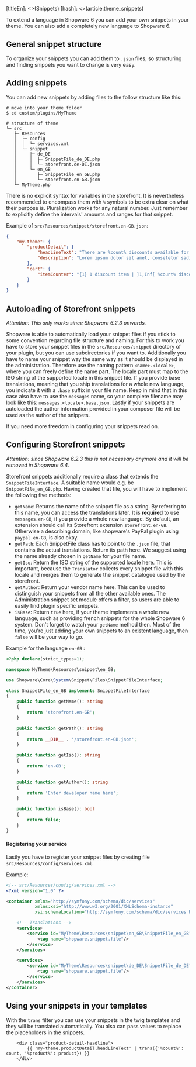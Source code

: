 [titleEn]: <>(Snippets)
[hash]: <>(article:theme_snippets)

To extend a language in Shopware 6 you can add your own snippets in your theme.
You can also add a completely new language to Shopware 6.

## General snippet structure

To organize your snippets you can add them to `.json` files, so structuring and finding snippets you want to change is very easy. 

## Adding snippets

You can add new snippets by adding files to the follow structure like this:

```
# move into your theme folder
$ cd custom/plugins/MyTheme

# structure of theme
└─ src
   ├─ Resources
   │  ├─ config
   │  │  └─ services.xml
   │  └─ snippet
   │     ├─ de_DE
   │     │  ├─ SnippetFile_de_DE.php
   │     │  └─ storefront.de-DE.json
   │     └─ en_GB
   │        ├─ SnippetFile_en_GB.php
   │        └─ storefront.en-GB.json
   └─ MyTheme.php
```

There is no explicit syntax for variables in the storefront. It is nevertheless recommended to encompass them with `%`
symbols to be extra clear on what their purpose is. Pluralization works for any natural number. Just remember to explicitly
define the intervals' amounts and ranges for that snippet.

Example of `src/Resources/snippet/storefront.en-GB.json`:
```json
{
    "my-theme": {
        "productDetail": {
            "headLineText": "There are %count% discounts available for %product%:",
            "description": "Lorem ipsum dolor sit amet, consetetur sadipscing elitr, sed diam ..."
        },
        "cart": {
            "itemCounter": "{1} 1 discount item | ]1,Inf[ %count% discount items"
        }
    }
}
```

## Autoloading of Storefront snippets

*Attention: This only works since Shopware 6.2.3 onwards.*

Shopware is able to automatically load your snippet files if you stick to some convention regarding file structure and naming.
For this to work you have to store your snippet files in the `src/Resources/snippet` directory of your plugin, but you can use subdirectories if you want to.
Additionally you have to name your snippet way the same way as it should be displayed in the administration. Therefore use the naming pattern `<name>.<locale>`, where you can freely define the name part. 
The locale part must map to the ISO string of the supported locale in this snippet file.
If you provide base translations, meaning that you ship translations for a whole new language, you indicate it with a `.base` suffix in your file name.
Keep in mind that in this case also have to use the `messages` name, so your complete filename may look like this: `messages.<locale>.base.json`.
Lastly if your snippets are autoloaded the author information provided in your composer file will be used as the author of the snippets.

If you need more freedom in configuring your snippets read on.

## Configuring Storefront snippets

*Attention: since Shopware 6.2.3 this is not necessary anymore and it will be removed in Shopware 6.4.*

Storefront snippets additionally require a class that extends the `SnippetFileInterface`.
A suitable name would e.g. be `SnippetFile_en_GB.php`. Having created that file, you will have to implement the following five methods:

- `getName`: Returns the name of the snippet file as a string. By referring to this name, you can access the translations later.
It is **required** to use `messages.en-GB`, if you provide a whole new language. By default, an extension should call its
Storefront extension `storefront.en-GB`. Otherwise a describing domain, like shopware's PayPal plugin using `paypal.en-GB`,
is also okay.
- `getPath`: Each SnippetFile class has to point to the `.json` file, that contains the actual translations. Return its
path here. We suggest using the name already chosen in `getName` for your file name.
- `getIso`: Return the ISO string of the supported locale here. This is important, because the `Translator` collects every
snippet file with this locale and merges them to generate the snippet catalogue used by the storefront. 
- `getAuthor`: Return your vendor name here. This can be used to distinguish your snippets from all the other
available ones. The Administration snippet set module offers a filter, so users are able to easily find plugin specific snippets.
- `isBase`: Return `true` here, if your theme implements a whole new language, such as providing french snippets for the
whole Shopware 6 system. Don't forget to watch your `getName` method then. Most of the time, you're just adding your own snippets to an existent language, then `false` will be
your way to go.

Example for the language `en-GB` :
```php
<?php declare(strict_types=1);

namespace MyTheme\Resources\snippet\en_GB;

use Shopware\Core\System\Snippet\Files\SnippetFileInterface;

class SnippetFile_en_GB implements SnippetFileInterface
{
    public function getName(): string
    {
        return 'storefront.en-GB';
    }

    public function getPath(): string
    {
        return __DIR__ . '/storefront.en-GB.json';
    }

    public function getIso(): string
    {
        return 'en-GB';
    }

    public function getAuthor(): string
    {
        return 'Enter developer name here';
    }

    public function isBase(): bool
    {
        return false;
    }
}
```

#### Registering your service

Lastly you have to register your snippet files by creating file `src/Resources/config/services.xml`.

Example:
```xml
<!-- src/Resources/config/services.xml -->
<?xml version="1.0" ?>

<container xmlns="http://symfony.com/schema/dic/services"
           xmlns:xsi="http://www.w3.org/2001/XMLSchema-instance"
           xsi:schemaLocation="http://symfony.com/schema/dic/services http://symfony.com/schema/dic/services/services-1.0.xsd">

    <!-- Translations -->
    <services>
        <service id="MyTheme\Resources\snippet\en_GB\SnippetFile_en_GB" public="true">
            <tag name="shopware.snippet.file"/>
        </service>
    </services>

    <services>
        <service id="MyTheme\Resources\snippet\de_DE\SnippetFile_de_DE" public="true">
            <tag name="shopware.snippet.file"/>
        </service>
    </services>
</container>
```

## Using your snippets in your templates

With the `trans` filter you can use your snippets in the twig templates and they will be translated automatically.
You also can pass values to replace the placeholders in the snippets.

```twig
    <div class="product-detail-headline">
        {{ 'my-theme.productDetail.headLineText' | trans({'%count%': count, '%product%': product}) }}
    </div>
```
